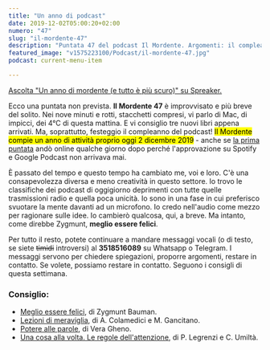 ```yaml
---
title: "Un anno di podcast"
date: 2019-12-02T05:00:20+02:00
numero: "47"
slug: "il-mordente-47"
description: "Puntata 47 del podcast Il Mordente. Argomenti: il compleanno del podcast, la corsa in salita, le lezioni di meraviglia, Vera Gheno, Maura Gancitano. Ed io che sono stanco ma propositivo. Autore: Riccardo Palombo"
featured_image: "v1575223100/Podcast/il-mordente-47.jpg"
podcast: current-menu-item

---
```


<a class="spreaker-player" href="https://www.spreaker.com/episode/20406837" data-resource="episode_id=20406837" data-width="100%" data-height="200px" data-theme="light" data-playlist="false" data-playlist-continuous="false" data-autoplay="false" data-live-autoplay="false" data-chapters-image="true" data-episode-image-position="right" data-hide-logo="false" data-hide-likes="false" data-hide-comments="false" data-hide-sharing="false" data-hide-download="true">Ascolta "Un anno di mordente (e tutto è più scuro)" su Spreaker.</a>

Ecco una puntata non prevista. <strong>Il Mordente 47</strong> è improvvisato e più breve del solito. Nei nove minuti e rotti, stacchetti compresi, vi parlo di Mac, di impicci, dei 4°C di questa mattina. E vi consiglio tre nuovi libri appena arrivati. Ma, soprattutto, festeggio il compleanno del podcast! <mark>Il Mordente compie un anno di attività proprio oggi 2 dicembre 2019</mark> - anche se [la prima puntata](/podcast/il-mordente-1/) andò online qualche giorno dopo perché l'approvazione su Spotify e Google Podcast non arrivava mai.

È passato del tempo e questo tempo ha cambiato me, voi e loro. C'è una consapevolezza diversa e meno creatività in questo settore. Io trovo le classifiche dei podcast di oggigiorno deprimenti con tutte quelle trasmissioni radio e quella poca unicità. Io sono in una fase in cui preferisco svuotare la mente davanti ad un microfono. Io credo nell'audio come mezzo per ragionare sulle idee. Io cambierò qualcosa, qui, a breve. Ma intanto, come direbbe Zygmunt, <strong>meglio essere felici</strong>.

Per tutto il resto, potete continuare a mandare messaggi vocali (o di testo, se siete ~~timidi~~ introversi) al <strong>3518516089</strong> su Whatsapp o Telegram. I messaggi servono per chiedere spiegazioni, proporre argomenti, restare in contatto. Se volete, possiamo restare in contatto. Seguono i consigli di questa settimana.

### Consiglio:
<ul>
<li><a href="https://amzn.to/2KWMtr9" target="_blank" rel="nofollow" title="Vedi il libro Meglio essere felici">Meglio essere felici</a>, di Zygmunt Bauman.</li>
<li><a href="https://amzn.to/2Djq3MG" target="_blank" rel="nofollow" title="Vedi il libro Lezioni di meraviglia">Lezioni di meraviglia</a>, di A. Colamedici e M. Gancitano.</li>
<li><a href="https://amzn.to/2Dp3YfS" target="_blank" rel="nofollow" title="Vedi il libro Potere alle parole">Potere alle parole</a>, di Vera Gheno.</li>
<li><a href="https://amzn.to/2Dpd0tk" target="_blank" rel="nofollow" title="Vedi il libro Una cosa alla volta. Le regole dell'attenzione">Una cosa alla volta. Le regole dell'attenzione</a>, di P. Legrenzi e C. Umiltà.</li>
</ul>
